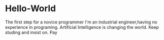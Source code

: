 # Hello-World
The first step for a novice programmer
I'm an industrial engineer,having no experience in programing.
Artificial Intelligence is changing the world. 
Keep studing and insist on. Pay 
